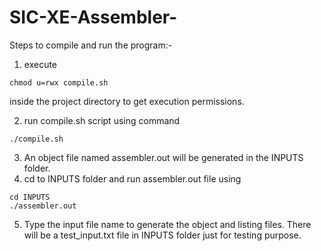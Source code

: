 # SIC-XE-Assembler-

Steps to compile and run the program:-

1. execute 
```
chmod u=rwx compile.sh
```
   inside the project directory to get execution permissions.
   
2. run compile.sh script using command 
```
./compile.sh
```
3. An object file named assembler.out will be generated in the INPUTS folder.
4. cd to INPUTS folder  and run assembler.out file using 
```
cd INPUTS
./assembler.out
```
5. Type the input file name to generate the object and listing files. There will be a test_input.txt file in INPUTS folder just for testing purpose. 